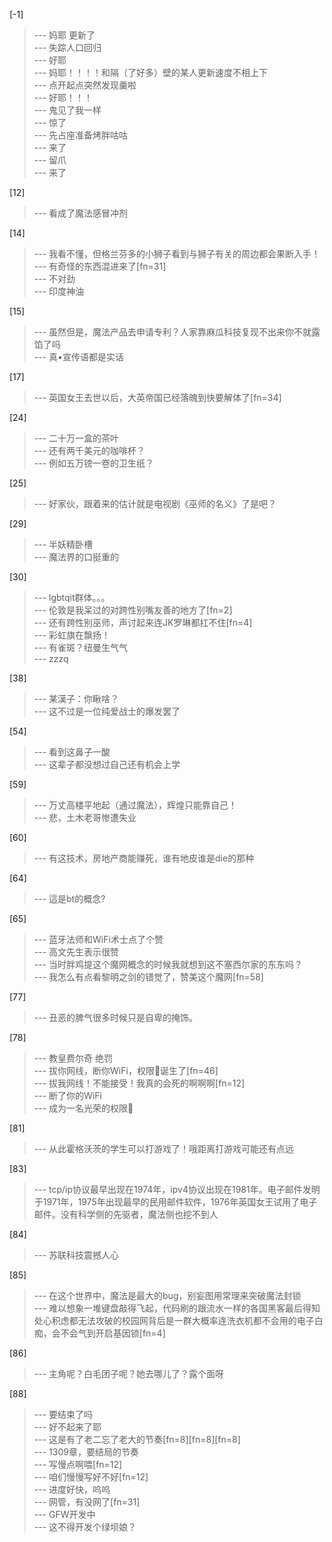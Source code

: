 
[-1] 
>--- 妈耶 更新了<br>
>--- 失踪人口回归<br>
>--- 好耶<br>
>--- 妈耶！！！！和隔（了好多）壁的某人更新速度不相上下<br>
>--- 点开起点突然发现羹啦<br>
>--- 好耶！！！<br>
>--- 鬼见了我一样<br>
>--- 惊了<br>
>--- 先占座准备烤胖咕咕<br>
>--- 来了<br>
>--- 留爪<br>
>--- 来了<br>

[12] 
>--- 看成了魔法感冒冲剂<br>

[14] 
>--- 我看不懂，但格兰芬多的小狮子看到与狮子有关的周边都会果断入手！<br>
>--- 有奇怪的东西混进来了[fn=31]<br>
>--- 不对劲<br>
>--- 印度神油<br>

[15] 
>--- 虽然但是，魔法产品去申请专利？人家靠麻瓜科技复现不出来你不就露馅了吗<br>
>--- 真•宣传语都是实话<br>

[17] 
>--- 英国女王去世以后，大英帝国已经落魄到快要解体了[fn=34]<br>

[24] 
>--- 二十万一盒的茶叶<br>
>--- 还有两千美元的咖啡杯？<br>
>--- 例如五万镑一卷的卫生纸？<br>

[25] 
>--- 好家伙，跟着来的估计就是电视剧《巫师的名义》了是吧？<br>

[29] 
>--- 半妖精卧槽<br>
>--- 魔法界的口挺重的<br>

[30] 
>--- lgbtqit群体。。。<br>
>--- 伦敦是我呆过的对跨性别嘴友善的地方了[fn=2]<br>
>--- 还有跨性别巫师，声讨起来连JK罗琳都扛不住[fn=4]<br>
>--- 彩虹旗在飘扬！<br>
>--- 有雀斑？纽曼生气气<br>
>--- zzzq<br>

[38] 
>--- 某漢子：你瞅啥？<br>
>--- 这不过是一位纯爱战士的爆发罢了<br>

[54] 
>--- 看到这鼻子一酸<br>
>--- 这辈子都没想过自己还有机会上学<br>

[59] 
>--- 万丈高楼平地起（通过魔法），辉煌只能靠自己！<br>
>--- 悲，土木老哥惨遭失业<br>

[60] 
>--- 有这技术，房地产商能赚死，谁有地皮谁是die的那种<br>

[64] 
>--- 這是bt的概念?<br>

[65] 
>--- 蓝牙法师和WiFi术士点了个赞<br>
>--- 高文先生表示很赞<br>
>--- 当时胖鸡提这个魔网概念的时候我就想到这不塞西尔家的东东吗？<br>
>--- 我怎么有点看黎明之剑的错觉了，赞美这个魔网[fn=58]<br>

[77] 
>--- 丑恶的脾气很多时候只是自卑的掩饰。<br>

[78] 
>--- 教皇费尔奇 绝罚<br>
>--- 拔你网线，断你WiFi，权限🐶诞生了[fn=46]<br>
>--- 拔我网线！不能接受！我真的会死的啊啊啊[fn=12]<br>
>--- 断了你的WiFi<br>
>--- 成为一名光荣的权限🐶<br>

[81] 
>--- 从此霍格沃茨的学生可以打游戏了！哦距离打游戏可能还有点远<br>

[83] 
>--- tcp/ip协议最早出现在1974年，ipv4协议出现在1981年。电子邮件发明于1971年，1975年出现最早的民用邮件软件，1976年英国女王试用了电子邮件。没有科学侧的先驱者，魔法侧也挖不到人<br>

[84] 
>--- 苏联科技震撼人心<br>

[85] 
>--- 在这个世界中，魔法是最大的bug，别妄图用常理来突破魔法封锁<br>
>--- 难以想象一堆键盘敲得飞起，代码刷的跟流水一样的各国黑客最后得知处心积虑都无法攻破的校园网背后是一群大概率连洗衣机都不会用的电子白痴，会不会气到开启基因锁[fn=4]<br>

[86] 
>--- 主角呢？白毛团子呢？她去哪儿了？露个面呀<br>

[88] 
>--- 要结束了吗<br>
>--- 好不起来了耶<br>
>--- 这是有了老二忘了老大的节奏[fn=8][fn=8][fn=8]<br>
>--- 1309章，要结局的节奏<br>
>--- 写慢点啊喂[fn=12]<br>
>--- 咱们慢慢写好不好[fn=12]<br>
>--- 进度好快，呜呜<br>
>--- 网管，有没网了[fn=31]<br>
>--- GFW开发中<br>
>--- 这不得开发个绿坝娘？<br>
